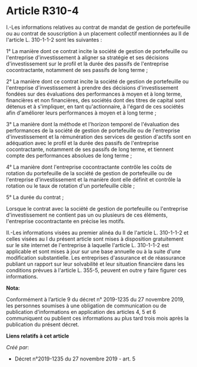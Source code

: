 # Article R310-4

I.-Les informations relatives au contrat de mandat de gestion de portefeuille ou au contrat de souscription à un placement
collectif mentionnées au II de l'article L. 310-1-1-2 sont les suivantes :

1° La manière dont ce contrat incite la société de gestion de portefeuille ou l'entreprise d'investissement à aligner sa
stratégie et ses décisions d'investissement sur le profil et la durée des passifs de l'entreprise cocontractante, notamment
de ses passifs de long terme ;

2° La manière dont ce contrat incite la société de gestion de portefeuille ou l'entreprise d'investissement à prendre des
décisions d'investissement fondées sur des évaluations des performances à moyen et à long terme, financières et non
financières, des sociétés dont des titres de capital sont détenus et à s'impliquer, en tant qu'actionnaire, à l'égard de ces
sociétés afin d'améliorer leurs performances à moyen et à long terme ;

3° La manière dont la méthode et l'horizon temporel de l'évaluation des performances de la société de gestion de portefeuille
ou de l'entreprise d'investissement et la rémunération des services de gestion d'actifs sont en adéquation avec le profil et
la durée des passifs de l'entreprise cocontractante, notamment de ses passifs de long terme, et tiennent compte des
performances absolues de long terme ;

4° La manière dont l'entreprise cocontractante contrôle les coûts de rotation du portefeuille de la société de gestion de
portefeuille ou de l'entreprise d'investissement et la manière dont elle définit et contrôle la rotation ou le taux de
rotation d'un portefeuille cible ;

5° La durée du contrat ;

Lorsque le contrat avec la société de gestion de portefeuille ou l'entreprise d'investissement ne contient pas un ou
plusieurs de ces éléments, l'entreprise cocontractante en précise les motifs.

II.-Les informations visées au premier alinéa du II de l'article L. 310-1-1-2 et celles visées au I du présent article sont
mises à disposition gratuitement sur le site internet de l'entreprise à laquelle l'article L. 310-1-1-2 est applicable et
sont mises à jour sur une base annuelle ou à la suite d'une modification substantielle. Les entreprises d'assurance et de
réassurance publiant un rapport sur leur solvabilité et leur situation financière dans les conditions prévues à l'article L.
355-5, peuvent en outre y faire figurer ces informations.

**Nota:**

Conformément à l’article 9 du décret n° 2019-1235 du 27 novembre 2019, les personnes soumises à une obligation de
communication ou de publication d'informations en application des articles 4, 5 et 6 communiquent ou publient ces
informations au plus tard trois mois après la publication du présent décret.

**Liens relatifs à cet article**

_Créé par_:

  - Décret n°2019-1235 du 27 novembre 2019 - art. 5

